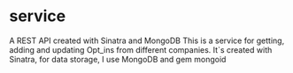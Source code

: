 # service
A REST API created with Sinatra and MongoDB
This is a service for getting, adding and updating Opt_ins from different companies. It`s created with Sinatra, for data storage, I use MongoDB and gem mongoid
